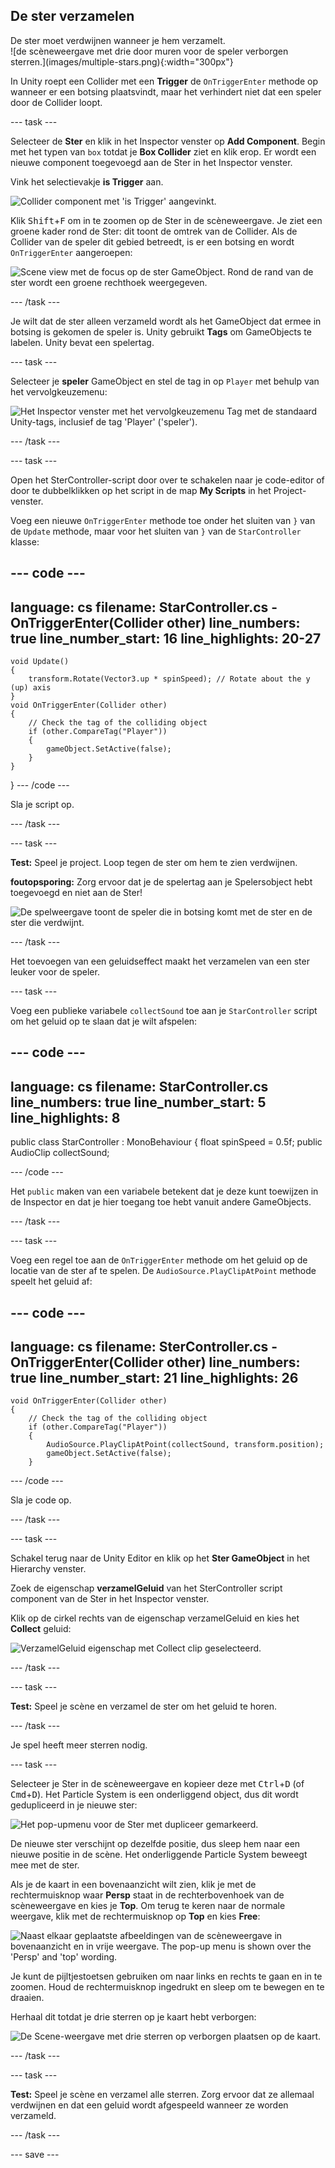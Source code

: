 ## De ster verzamelen

<div style="display: flex; flex-wrap: wrap">
<div style="flex-basis: 200px; flex-grow: 1; margin-right: 15px;">
De ster moet verdwijnen wanneer je hem verzamelt. 
</div>
<div>
![de scèneweergave met drie door muren voor de speler verborgen sterren.](images/multiple-stars.png){:width="300px"}
</div>
</div>

In Unity roept een Collider met een **Trigger** de `OnTriggerEnter` methode op wanneer er een botsing plaatsvindt, maar het verhindert niet dat een speler door de Collider loopt.

--- task ---

Selecteer de **Ster** en klik in het Inspector venster op **Add Component**. Begin met het typen van `box` totdat je **Box Collider** ziet en klik erop. Er wordt een nieuwe component toegevoegd aan de Ster in het Inspector venster.

Vink het selectievakje **is Trigger** aan.

![Collider component met 'is Trigger' aangevinkt.](images/collider-trigger.png)

Klik <kbd>Shift</kbd>+<kbd>F</kbd> om in te zoomen op de Ster in de scèneweergave. Je ziet een groene kader rond de Ster: dit toont de omtrek van de Collider. Als de Collider van de speler dit gebied betreedt, is er een botsing en wordt `OnTriggerEnter` aangeroepen:

![Scene view met de focus op de ster GameObject. Rond de rand van de ster wordt een groene rechthoek weergegeven.](images/collider-star.png)

--- /task ---

Je wilt dat de ster alleen verzameld wordt als het GameObject dat ermee in botsing is gekomen de speler is. Unity gebruikt **Tags** om GameObjects te labelen. Unity bevat een spelertag.

--- task ---

Selecteer je **speler** GameObject en stel de tag in op `Player` met behulp van het vervolgkeuzemenu:

![Het Inspector venster met het vervolgkeuzemenu Tag met de standaard Unity-tags, inclusief de tag 'Player' ('speler').](images/tag-menu.png)

--- /task ---

--- task ---

Open het SterController-script door over te schakelen naar je code-editor of door te dubbelklikken op het script in de map **My Scripts** in het Project-venster.

Voeg een nieuwe `OnTriggerEnter` methode toe onder het sluiten van `}` van de `Update` methode, maar voor het sluiten van `}` van de `StarController` klasse:

--- code ---
---
language: cs filename: StarController.cs - OnTriggerEnter(Collider other) line_numbers: true line_number_start: 16
line_highlights: 20-27
---

    void Update()
    {
        transform.Rotate(Vector3.up * spinSpeed); // Rotate about the y (up) axis
    }
    void OnTriggerEnter(Collider other)
    {
        // Check the tag of the colliding object
        if (other.CompareTag("Player"))
        {
            gameObject.SetActive(false);
        }
    }
} --- /code ---

Sla je script op.

--- /task ---

--- task ---

**Test:** Speel je project. Loop tegen de ster om hem te zien verdwijnen.

**foutopsporing:** Zorg ervoor dat je de spelertag aan je Spelersobject hebt toegevoegd en niet aan de Ster!

![De spelweergave toont de speler die in botsing komt met de ster en de ster die verdwijnt.](images/collect-star.gif)

--- /task ---

Het toevoegen van een geluidseffect maakt het verzamelen van een ster leuker voor de speler.

--- task ---

Voeg een publieke variabele `collectSound` toe aan je `StarController` script om het geluid op te slaan dat je wilt afspelen:

--- code ---
---
language: cs filename: StarController.cs line_numbers: true line_number_start: 5
line_highlights: 8
---
public class StarController : MonoBehaviour
{ float spinSpeed = 0.5f; public AudioClip collectSound;

--- /code ---

Het `public` maken van een variabele betekent dat je deze kunt toewijzen in de Inspector en dat je hier toegang toe hebt vanuit andere GameObjects.

--- /task ---

--- task ---

Voeg een regel toe aan de `OnTriggerEnter` methode om het geluid op de locatie van de ster af te spelen. De `AudioSource.PlayClipAtPoint` methode speelt het geluid af:

--- code ---
---
language: cs filename: SterController.cs - OnTriggerEnter(Collider other) line_numbers: true line_number_start: 21
line_highlights: 26
---

    void OnTriggerEnter(Collider other)
    {
        // Check the tag of the colliding object
        if (other.CompareTag("Player"))
        {
            AudioSource.PlayClipAtPoint(collectSound, transform.position);
            gameObject.SetActive(false);
        }
--- /code ---

Sla je code op.

--- /task ---

--- task ---

Schakel terug naar de Unity Editor en klik op het **Ster GameObject** in het Hierarchy venster.

Zoek de eigenschap **verzamelGeluid** van het SterController script component van de Ster in het Inspector venster.

Klik op de cirkel rechts van de eigenschap verzamelGeluid en kies het **Collect** geluid:

![VerzamelGeluid eigenschap met Collect clip geselecteerd.](images/collect-sound-property.png)

--- /task ---

--- task ---

**Test:** Speel je scène en verzamel de ster om het geluid te horen.

--- /task ---

Je spel heeft meer sterren nodig.

--- task ---

Selecteer je Ster in de scèneweergave en kopieer deze met <kbd>Ctrl</kbd>+<kbd>D</kbd> (of <kbd>Cmd</kbd>+<kbd>D</kbd>). Het Particle System is een onderliggend object, dus dit wordt gedupliceerd in je nieuwe ster:

![Het pop-upmenu voor de Ster met dupliceer gemarkeerd.](images/duplicate-star.png)

De nieuwe ster verschijnt op dezelfde positie, dus sleep hem naar een nieuwe positie in de scène. Het onderliggende Particle System beweegt mee met de ster.

Als je de kaart in een bovenaanzicht wilt zien, klik je met de rechtermuisknop waar **Persp** staat in de rechterbovenhoek van de scèneweergave en kies je **Top**. Om terug te keren naar de normale weergave, klik met de rechtermuisknop op **Top** en kies **Free**:

![Naast elkaar geplaatste afbeeldingen van de scèneweergave in bovenaanzicht en in vrije weergave. The pop-up menu is shown over the 'Persp' and 'top' wording.](images/different-views.png)

Je kunt de pijltjestoetsen gebruiken om naar links en rechts te gaan en in te zoomen. Houd de rechtermuisknop ingedrukt en sleep om te bewegen en te draaien.

Herhaal dit totdat je drie sterren op je kaart hebt verborgen:

![De Scene-weergave met drie sterren op verborgen plaatsen op de kaart.](images/3-stars-added.png)

--- /task ---

--- task ---

**Test:** Speel je scène en verzamel alle sterren. Zorg ervoor dat ze allemaal verdwijnen en dat een geluid wordt afgespeeld wanneer ze worden verzameld.

--- /task ---

--- save ---
